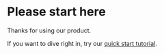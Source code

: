 # Please start here

Thanks for using our product.

If you want to dive right in, try our [quick start tutorial](/). 
